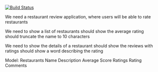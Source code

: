 [![Build Status](https://lambci-jorgevargas-buildresults-1c034toyg6bx8.s3.amazonaws.com/gh/vargasj/ratings-tdd/branches/master/398568cc583b5f1e448a8b66ca9f1646.svg)](https://lambci-jorgevargas-buildresults-1c034toyg6bx8.s3.amazonaws.com/gh/vargasj/ratings-tdd/branches/master/207b38ef0986810197472f0b4be9cd41.html)

We need a restaurant review application, where users will be able to rate restaurants 

We need to show a list of restaurants
	should show the average rating
	should truncate the name to 10 characters

We need to show the details of a restaurant
	should show the reviews with ratings
	should show a word describing the rating

Model:
	Restaurants
		Name
		Description
		Average Score
		Ratings
			Rating
			Comments
